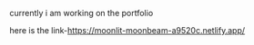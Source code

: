 currently i am working on the portfolio

here is the link-https://moonlit-moonbeam-a9520c.netlify.app/
